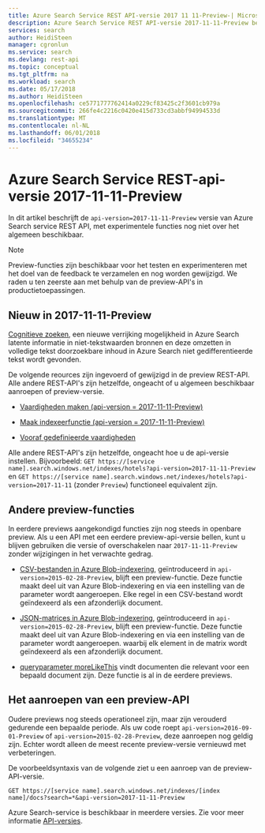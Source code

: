 ```yaml
---
title: Azure Search Service REST API-versie 2017 11 11-Preview-| Microsoft Docs
description: Azure Search Service REST API-versie 2017-11-11-Preview bevat experimentele functies zoals synoniemen en moreLikeThis zoekopdrachten.
services: search
author: HeidiSteen
manager: cgronlun
ms.service: search
ms.devlang: rest-api
ms.topic: conceptual
ms.tgt_pltfrm: na
ms.workload: search
ms.date: 05/17/2018
ms.author: HeidiSteen
ms.openlocfilehash: ce5771777762414a0229cf83425c2f3601cb979a
ms.sourcegitcommit: 266fe4c2216c0420e415d733cd3abbf94994533d
ms.translationtype: MT
ms.contentlocale: nl-NL
ms.lasthandoff: 06/01/2018
ms.locfileid: "34655234"
---
```

# <a name="azure-search-service-rest-api-version-2017-11-11-preview"></a>Azure Search Service REST-api-versie 2017-11-11-Preview
In dit artikel beschrijft de `api-version=2017-11-11-Preview` versie van Azure Search service REST API, met experimentele functies nog niet over het algemeen beschikbaar.

> [!NOTE]
> Preview-functies zijn beschikbaar voor het testen en experimenteren met het doel van de feedback te verzamelen en nog worden gewijzigd. We raden u ten zeerste aan met behulp van de preview-API's in productietoepassingen.


## <a name="new-in-2017-11-11-preview"></a>Nieuw in 2017-11-11-Preview

[Cognitieve zoeken](cognitive-search-concept-intro.md), een nieuwe verrijking mogelijkheid in Azure Search latente informatie in niet-tekstwaarden bronnen en deze omzetten in volledige tekst doorzoekbare inhoud in Azure Search niet gedifferentieerde tekst wordt gevonden.

De volgende reources zijn ingevoerd of gewijzigd in de preview REST-API. Alle andere REST-API's zijn hetzelfde, ongeacht of u algemeen beschikbaar aanroepen of preview-versie.

+ [Vaardigheden maken (api-version = 2017-11-11-Preview)](https://docs.microsoft.com/rest/api/searchservice/create-skillset)

+ [Maak indexeerfunctie (api-version = 2017-11-11-Preview)](https://docs.microsoft.com/rest/api/searchservice/create-indexer)

+ [Vooraf gedefinieerde vaardigheden](cognitive-search-predefined-skills.md)

Alle andere REST-API's zijn hetzelfde, ongeacht hoe u de api-versie instellen. Bijvoorbeeld: `GET https://[service name].search.windows.net/indexes/hotels?api-version=2017-11-11-Preview` en `GET https://[service name].search.windows.net/indexes/hotels?api-version=2017-11-11` (zonder `Preview`) functioneel equivalent zijn.

## <a name="other-preview-features"></a>Andere preview-functies

In eerdere previews aangekondigd functies zijn nog steeds in openbare preview. Als u een API met een eerdere preview-api-versie bellen, kunt u blijven gebruiken die versie of overschakelen naar `2017-11-11-Preview` zonder wijzigingen in het verwachte gedrag.

+ [CSV-bestanden in Azure Blob-indexering](search-howto-index-csv-blobs.md), geïntroduceerd in `api-version=2015-02-28-Preview`, blijft een preview-functie. Deze functie maakt deel uit van Azure Blob-indexering en via een instelling van de parameter wordt aangeroepen. Elke regel in een CSV-bestand wordt geïndexeerd als een afzonderlijk document.

+ [JSON-matrices in Azure Blob-indexering](search-howto-index-json-blobs.md), geïntroduceerd in `api-version=2015-02-28-Preview`, blijft een preview-functie. Deze functie maakt deel uit van Azure Blob-indexering en via een instelling van de parameter wordt aangeroepen. waarbij elk element in de matrix wordt geïndexeerd als een afzonderlijk document.

+ [queryparameter moreLikeThis](search-more-like-this.md) vindt documenten die relevant voor een bepaald document zijn. Deze functie is al in de eerdere previews. 


## <a name="how-to-call-a-preview-api"></a>Het aanroepen van een preview-API

Oudere previews nog steeds operationeel zijn, maar zijn verouderd gedurende een bepaalde periode. Als uw code roept `api-version=2016-09-01-Preview` of `api-version=2015-02-28-Preview`, deze aanroepen nog geldig zijn. Echter wordt alleen de meest recente preview-versie vernieuwd met verbeteringen. 

De voorbeeldsyntaxis van de volgende ziet u een aanroep van de preview-API-versie.

    GET https://[service name].search.windows.net/indexes/[index name]/docs?search=*&api-version=2017-11-11-Preview

Azure Search-service is beschikbaar in meerdere versies. Zie voor meer informatie [API-versies](search-api-versions.md).
